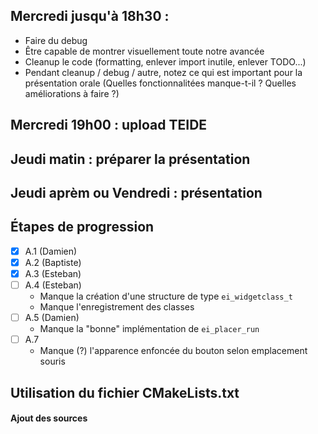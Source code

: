 ## Mercredi jusqu'à 18h30 :
  - Faire du debug
  - Être capable de montrer visuellement toute notre avancée
  - Cleanup le code (formatting, enlever import inutile, enlever TODO...)
  - Pendant cleanup / debug / autre, notez ce qui est important pour la présentation orale (Quelles fonctionnalitées manque-t-il ? Quelles améliorations à faire ?)

## Mercredi 19h00 : upload TEIDE

## Jeudi matin : préparer la présentation
## Jeudi aprèm ou Vendredi : présentation

## Étapes de progression
- [x] A.1 (Damien)
- [x] A.2 (Baptiste)  
- [x] A.3 (Esteban)  
- [ ] A.4  (Esteban)  
    - Manque la création d'une structure de type `ei_widgetclass_t`
    - Manque l'enregistrement des classes
- [ ] A.5  (Damien)
    - Manque la "bonne" implémentation de `ei_placer_run`
- [ ] A.7
    - Manque (?) l'apparence enfoncée du bouton selon emplacement souris


## Utilisation du fichier CMakeLists.txt
#### Ajout des sources
    set(LIB_EI_SOURCES
	${SRC}/ei_draw.c
    ...)
#### Ajout des tests
    # target test_segment

    add_executable(test_segment ${TESTS_SRC}/test_segment.c)
    target_link_libraries(test_segment ei ${PLATFORM_LIB_FLAGS})
#### Modification emplacement SDL (Windows)
    else()

	    set(SDL "C:/[...]/SDL2_windows")

